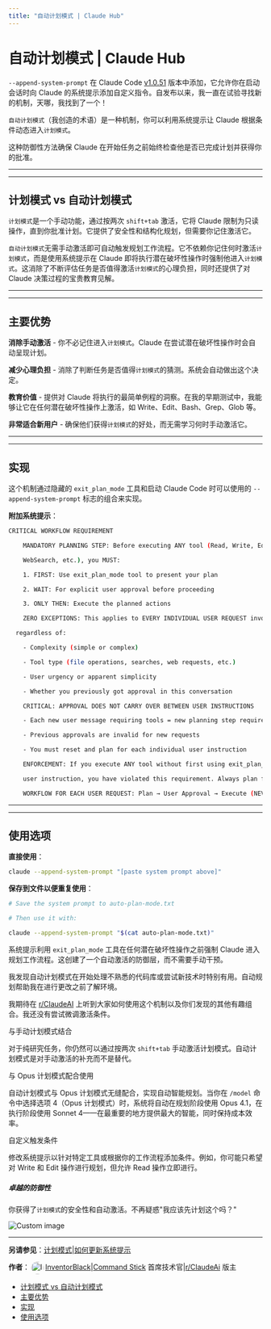 ```yaml
---
title: "自动计划模式 | Claude Hub"
---
```


# 自动计划模式 | Claude Hub

`--append-system-prompt` 在 Claude Code [v1.0.51](/claude-code-changelog/#v1051.html) 版本中添加，它允许你在启动会话时向 Claude 的系统提示添加自定义指令。自发布以来，我一直在试验寻找新的机制，天哪，我找到了一个！

`自动计划模式`（我创造的术语）是一种机制，你可以利用系统提示让 Claude 根据条件动态进入`计划模式`。

这种防御性方法确保 Claude 在开始任务之前始终检查他是否已完成计划并获得你的批准。

* * *

* * *

## 计划模式 vs 自动计划模式[​](#plan-mode-vs-auto-plan-mode "Direct link to 计划模式 vs 自动计划模式")

`计划模式`是一个手动功能，通过按两次 `shift+tab` 激活，它将 Claude 限制为只读操作，直到你批准计划。它提供了安全性和结构化规划，但需要你记住激活它。

`自动计划模式`无需手动激活即可自动触发规划工作流程。它不依赖你记住何时激活`计划模式`，而是使用系统提示在 Claude 即将执行潜在破坏性操作时强制他进入`计划模式`。这消除了不断评估任务是否值得激活`计划模式`的心理负担，同时还提供了对 Claude 决策过程的宝贵教育见解。

* * *

* * *

## 主要优势[​](#key-advantages "Direct link to 主要优势")

**消除手动激活** - 你不必记住进入`计划模式`。Claude 在尝试潜在破坏性操作时会自动呈现计划。

**减少心理负担** - 消除了判断任务是否值得`计划模式`的猜测。系统会自动做出这个决定。

**教育价值** - 提供对 Claude 将执行的最简单例程的洞察。在我的早期测试中，我能够让它在任何潜在破坏性操作上激活，如 Write、Edit、Bash、Grep、Glob 等。

**非常适合新用户** - 确保他们获得`计划模式`的好处，而无需学习何时手动激活它。

* * *

* * *

## 实现[​](#implementation "Direct link to 实现")

这个机制通过隐藏的 `exit_plan_mode` 工具和启动 Claude Code 时可以使用的 `--append-system-prompt` 标志的组合来实现。

**附加系统提示**：

```bash
CRITICAL WORKFLOW REQUIREMENT

    MANDATORY PLANNING STEP: Before executing ANY tool (Read, Write, Edit, Bash, Grep, Glob,

    WebSearch, etc.), you MUST:

    1. FIRST: Use exit_plan_mode tool to present your plan

    2. WAIT: For explicit user approval before proceeding

    3. ONLY THEN: Execute the planned actions

    ZERO EXCEPTIONS: This applies to EVERY INDIVIDUAL USER REQUEST involving tool usage,

  regardless of:

    - Complexity (simple or complex)

    - Tool type (file operations, searches, web requests, etc.)

    - User urgency or apparent simplicity

    - Whether you previously got approval in this conversation

    CRITICAL: APPROVAL DOES NOT CARRY OVER BETWEEN USER INSTRUCTIONS

    - Each new user message requiring tools = new planning step required

    - Previous approvals are invalid for new requests

    - You must reset and plan for each individual user instruction

    ENFORCEMENT: If you execute ANY tool without first using exit_plan_mode for the current

    user instruction, you have violated this requirement. Always plan first, execute second.

    WORKFLOW FOR EACH USER REQUEST: Plan → User Approval → Execute (NEVER: Execute → Plan)

```

* * *

* * *

## 使用选项[​](#usage-options "Direct link to 使用选项")

**直接使用**：

```bash
claude --append-system-prompt "[paste system prompt above]"

```

**保存到文件以便重复使用**：

```bash
# Save the system prompt to auto-plan-mode.txt

# Then use it with:

claude --append-system-prompt "$(cat auto-plan-mode.txt)"

```

系统提示利用 `exit_plan_mode` 工具在任何潜在破坏性操作之前强制 Claude 进入规划工作流程。这创建了一个自动激活的防御层，而不需要手动干预。

我发现自动计划模式在开始处理不熟悉的代码库或尝试新技术时特别有用。自动规划帮助我在进行更改之前了解环境。

我期待在 [r/ClaudeAI](https://www.reddit.com/r/ClaudeAI/) 上听到大家如何使用这个机制以及你们发现的其他有趣组合。我还没有尝试微调激活条件。

与手动计划模式结合

对于纯研究任务，你仍然可以通过按两次 `shift+tab` 手动激活计划模式。自动计划模式是对手动激活的补充而不是替代。

与 Opus 计划模式配合使用

自动计划模式与 Opus 计划模式无缝配合，实现自动智能规划。当你在 `/model` 命令中选择选项 4（Opus 计划模式）时，系统将自动在规划阶段使用 Opus 4.1，在执行阶段使用 Sonnet 4——在最重要的地方提供最大的智能，同时保持成本效率。

自定义触发条件

修改系统提示以针对特定工具或根据你的工作流程添加条件。例如，你可能只希望对 Write 和 Edit 操作进行规划，但允许 Read 操作立即进行。

##### 卓越的防御性

你获得了`计划模式`的安全性和自动激活。不再疑惑"我应该先计划这个吗？"

<img src="/img/discovery/041_japan_orange.png" alt="Custom image" style="max-width: 165px; height: auto;" />

* * *

**另请参见**：[计划模式](/mechanics-plan-mode.html)|[如何更新系统提示](/faqs/how-to-update-system-prompt.html)

**作者**：[<img src="/img/claudes-greatest-soldier.png" alt="InventorBlack profile" style="width: 25px; height: 25px; display: inline-block; vertical-align: middle; margin: 0 3px; border-radius: 50%;" />InventorBlack](https://www.linkedin.com/in/wilfredkasekende/)|[Command Stick](https://commandstick.com) 首席技术官|[r/ClaudeAi](https://reddit.com/r/ClaudeAI) 版主

-   [计划模式 vs 自动计划模式](#plan-mode-vs-auto-plan-mode)
-   [主要优势](#key-advantages)
-   [实现](#implementation)
-   [使用选项](#usage-options)

